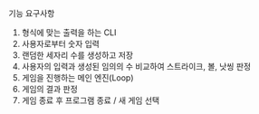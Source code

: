 기능 요구사항

1. 형식에 맞는 출력을 하는 CLI
2. 사용자로부터 숫자 입력
3. 랜덤한 세자리 수를 생성하고 저장
4. 사용자의 입력과 생성된 임의의 수 비교하여 스트라이크, 볼, 낫씽 판정
5. 게임을 진행하는 메인 엔진(Loop)
6. 게임의 결과 판정
7. 게임 종료 후 프로그램 종료 / 새 게임 선택
